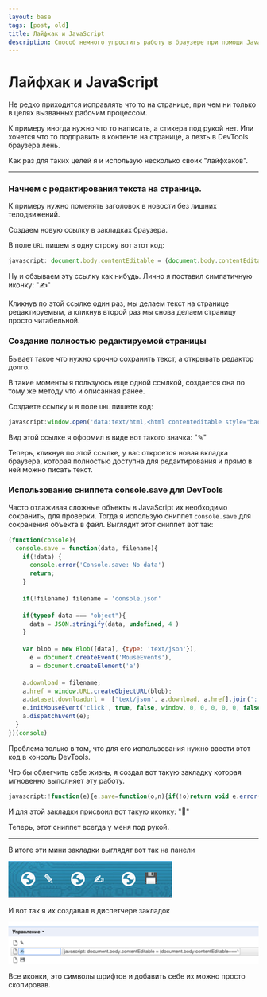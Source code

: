 ```yaml
---
layout: base
tags: [post, old]
title: Лайфхак и JavaScript
description: Способ немного упростить работу в браузере при помощи JavaScript
---
```


# Лайфхак и JavaScript

Не редко приходится исправлять что то на странице, при чем ни только в целях вызванных рабочим процессом.

К примеру иногда нужно что то написать, а стикера под рукой нет.
Или хочется что то подправить в контенте на странице, а лезть в DevTools браузера лень.

Как раз для таких целей я и использую несколько своих "лайфхаков".


***

### Начнем с редактирования текста на странице.

К примеру нужно поменять заголовок в новости без лишних телодвижений.

Создаем новую ссылку в закладках браузера.

В поле `URL` пишем в одну строку вот этот код:

```js
javascript: document.body.contentEditable = (document.body.contentEditable==='true')? false : true;
```

Ну и обзываем эту ссылку как нибудь. Лично я поставил симпатичную иконку: "✍"

Кликнув по этой ссылке один раз, мы делаем текст на странице редактируемым, а кликнув второй раз мы снова делаем страницу просто читабельной.


### Создание полностью редактируемой страницы

Бывает такое что нужно срочно сохранить текст, а открывать редактор долго.

В такие моменты я пользуюсь еще одной ссылкой, создается она по тому же методу что и описанная ранее.

Создаете ссылку и в поле `URL` пишете код:

```js
javascript:window.open('data:text/html,<html contenteditable style="background-color:#444;padding: 30px 9%;color:#46DD4C;font-family:sans-serif;">', '_blank');
```
Вид этой ссылке я оформил в виде вот такого значка: "✎"

Теперь, кликнув по этой ссылке, у вас откроется новая вкладка браузера, которая полностью доступна для редактирования и прямо в ней можно писать текст.

### Использование сниппета console.save для DevTools

Часто отлаживая сложные объекты в JavaScript их необходимо сохранить, для проверки. Тогда я использую сниппет `console.save` для сохранения объекта в файл.
Выглядит этот сниппет вот так:

```js
(function(console){
  console.save = function(data, filename){
    if(!data) {
      console.error('Console.save: No data')
      return;
    }

    if(!filename) filename = 'console.json'

    if(typeof data === "object"){
      data = JSON.stringify(data, undefined, 4 )
    }

    var blob = new Blob([data], {type: 'text/json'}),
      e = document.createEvent('MouseEvents'),
      a = document.createElement('a')

    a.download = filename;
    a.href = window.URL.createObjectURL(blob);
    a.dataset.downloadurl =  ['text/json', a.download, a.href].join(':');
    e.initMouseEvent('click', true, false, window, 0, 0, 0, 0, 0, false, false, false, false, 0, null);
    a.dispatchEvent(e);
  }
})(console)
```

Проблема только в том, что для его использования нужно ввести этот код в консоль DevTools.

Что бы облегчить себе жизнь, я создал вот такую закладку которая мгновенно выполняет эту работу.

```js
javascript:!function(e){e.save=function(o,n){if(!o)return void e.error("Console.save: No data");n||(n="console.json"),"object"==typeof o&&(o=JSON.stringify(o,void 0,4));var t=new Blob([o],{type:"text/json"}),a=document.createEvent("MouseEvents"),d=document.createElement("a");d.download=n,d.href=window.URL.createObjectURL(t),d.dataset.downloadurl=["text/json",d.download,d.href].join(":"),a.initMouseEvent("click",!0,!1,window,0,0,0,0,0,!1,!1,!1,!1,0,null),d.dispatchEvent(a)}}(console);
```

И для этой закладки присвоил вот такую иконку: "💾"


Теперь, этот сниппет всегда у меня под рукой.


***

В итоге эти мини закладки выглядят вот так на панели

![](/assets/images/links1.png)

И вот так я их создавал в диспетчере закладок

![](/assets/images/links2.png)

Все иконки, это символы шрифтов и добавить себе их можно просто скопировав.